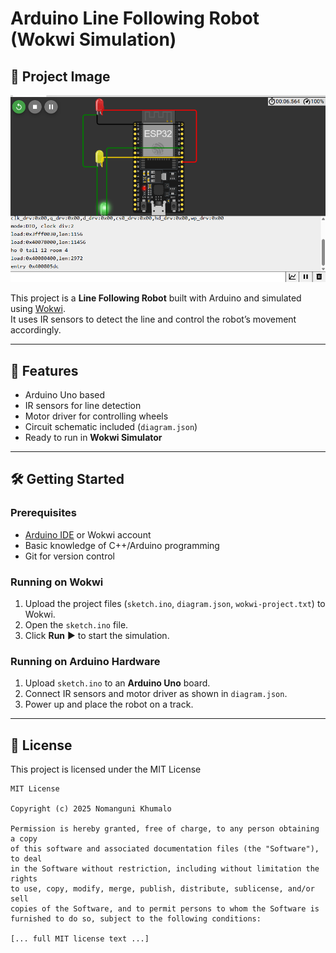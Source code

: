 # Arduino Line Following Robot (Wokwi Simulation)

## 📸 Project Image
![Project Demo](./led_light.png)

This project is a **Line Following Robot** built with Arduino and simulated using [Wokwi](https://wokwi.com/).  
It uses IR sensors to detect the line and control the robot’s movement accordingly.

---

## 🚀 Features
- Arduino Uno based
- IR sensors for line detection
- Motor driver for controlling wheels
- Circuit schematic included (`diagram.json`)
- Ready to run in **Wokwi Simulator**

---

## 🛠️ Getting Started

### Prerequisites
- [Arduino IDE](https://www.arduino.cc/en/software) or Wokwi account
- Basic knowledge of C++/Arduino programming
- Git for version control

### Running on Wokwi
1. Upload the project files (`sketch.ino`, `diagram.json`, `wokwi-project.txt`) to Wokwi.
2. Open the `sketch.ino` file.
3. Click **Run** ▶ to start the simulation.

### Running on Arduino Hardware
1. Upload `sketch.ino` to an **Arduino Uno** board.
2. Connect IR sensors and motor driver as shown in `diagram.json`.
3. Power up and place the robot on a track.

---

## 📜 License

This project is licensed under the MIT License
```
MIT License

Copyright (c) 2025 Nomanguni Khumalo

Permission is hereby granted, free of charge, to any person obtaining a copy
of this software and associated documentation files (the "Software"), to deal
in the Software without restriction, including without limitation the rights
to use, copy, modify, merge, publish, distribute, sublicense, and/or sell
copies of the Software, and to permit persons to whom the Software is
furnished to do so, subject to the following conditions:

[... full MIT license text ...]
